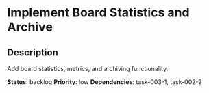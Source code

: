 # Implement Board Statistics and Archive

## Description
Add board statistics, metrics, and archiving functionality.

**Status**: backlog
**Priority**: low
**Dependencies**: task-003-1, task-002-2
